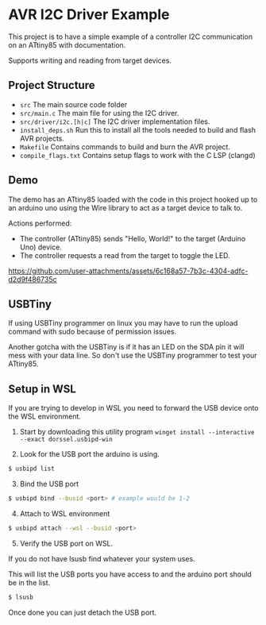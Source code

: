 # AVR I2C Driver Example

This project is to have a simple example of a controller I2C communication on an ATtiny85 with documentation.

Supports writing and reading from target devices.

## Project Structure

- `src` The main source code folder
- `src/main.c` The main file for using the I2C driver.
- `src/driver/i2c.[h|c]` The I2C driver implementation files.
- `install_deps.sh` Run this to install all the tools needed to build and flash AVR projects.
- `Makefile` Contains commands to build and burn the AVR project.
- `compile_flags.txt` Contains setup flags to work with the C LSP (clangd)

## Demo

The demo has an ATtiny85 loaded with the code in this project hooked up to an arduino uno using the Wire library to
act as a target device to talk to.

Actions performed:
- The controller (ATtiny85) sends "Hello, World!" to the target (Arduino Uno) device.
- The controller requests a read from the target to toggle the LED.

https://github.com/user-attachments/assets/6c168a57-7b3c-4304-adfc-d2d9f486735c

## USBTiny

If using USBTiny programmer on linux you may have to run the upload command with sudo because
of permission issues.

Another gotcha with the USBTiny is if it has an LED on the SDA pin it will mess with
your data line. So don't use the USBTiny programmer to test your ATtiny85.

## Setup in WSL

If you are trying to develop in WSL you need to forward the USB device onto the WSL environment.

1. Start by downloading this utility program `winget install --interactive --exact dorssel.usbipd-win`

2. Look for the USB port the arduino is using.

```bash
$ usbipd list
```

3. Bind the USB port

```bash
$ usbipd bind --busid <port> # example would be 1-2
```

4. Attach to WSL environment

```bash
$ usbipd attach --wsl --busid <port>
```

5. Verify the USB port on WSL.

If you do not have lsusb find whatever your system uses.

This will list the USB ports you have access to and the arduino port should be in the list.

```bash
$ lsusb
```

Once done you can just detach the USB port.

